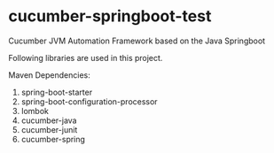 # cucumber-springboot-test

Cucumber JVM Automation Framework based on the Java Springboot

Following libraries are used in this project.

Maven Dependencies:
1) spring-boot-starter
2) spring-boot-configuration-processor
3) lombok
4) cucumber-java
5) cucumber-junit
6) cucumber-spring
